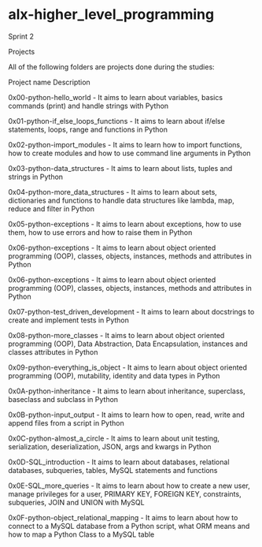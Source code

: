 # alx-higher_level_programming
Sprint 2

Projects

All of the following folders are projects done during the studies:

Project name	            Description

0x00-python-hello_world - It aims to learn about variables, basics commands (print) and handle strings with Python

0x01-python-if_else_loops_functions - It aims to learn about if/else statements, loops, range and functions in Python

0x02-python-import_modules - It aims to learn how to import functions, how to create modules and how to use command line arguments in Python

0x03-python-data_structures - It aims to learn about lists, tuples and strings in Python

0x04-python-more_data_structures - It aims to learn about sets, dictionaries and functions to handle data structures like lambda, map, reduce and filter in 
Python

0x05-python-exceptions - It aims to learn about exceptions, how to use them, how to use errors and how to raise them in Python

0x06-python-exceptions - It aims to learn about object oriented programming (OOP), classes, objects, instances, methods and attributes in Python

0x06-python-exceptions - It aims to learn about object oriented programming (OOP), classes, objects, instances, methods and attributes in Python

0x07-python-test_driven_development - It aims to learn about docstrings to create and implement tests in Python

0x08-python-more_classes - It aims to learn about object oriented programming (OOP), Data Abstraction, Data Encapsulation, instances and classes attributes 
in Python

0x09-python-everything_is_object - It aims to learn about object oriented programming (OOP), mutability, identity and data types in Python

0x0A-python-inheritance - It aims to learn about inheritance, superclass, baseclass and subclass in Python

0x0B-python-input_output - It aims to learn how to open, read, write and append files from a script in Python

0x0C-python-almost_a_circle - It aims to learn about unit testing, serialization, deserialization, JSON, args and kwargs in Python

0x0D-SQL_introduction - It aims to learn about databases, relational databases, subqueries, tables, MySQL statements and functions

0x0E-SQL_more_queries - It aims to learn about how to create a new user, manage privileges for a user, PRIMARY KEY, FOREIGN KEY, constraints, subqueries, 
JOIN and UNION with MySQL

0x0F-python-object_relational_mapping - It aims to learn about how to connect to a MySQL database from a Python script, what ORM means and how to map a 
Python Class to a MySQL table
